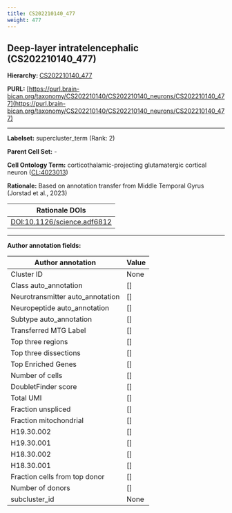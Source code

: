 ```yaml
---
title: CS202210140_477
weight: 477
---
```

## Deep-layer intratelencephalic (CS202210140_477)
<b>Hierarchy: </b>
[CS202210140_477](../CS202210140_477)

**PURL:** [https://purl.brain-bican.org/taxonomy/CS202210140/CS202210140_neurons/CS202210140_477](https://purl.brain-bican.org/taxonomy/CS202210140/CS202210140_neurons/CS202210140_477)

---


**Labelset:** supercluster_term (Rank: 2)

**Parent Cell Set:** -



**Cell Ontology Term:**  corticothalamic-projecting glutamatergic cortical neuron ([CL:4023013](https://www.ebi.ac.uk/ols/ontologies/cl/terms?obo_id=CL:4023013)) 

**Rationale:** Based on annotation transfer from Middle Temporal Gyrus (Jorstad et al., 2023)

| Rationale DOIs |
|----------------|
|[DOI:10.1126/science.adf6812](DOI:10.1126/science.adf6812)|

[MARKER GENES.]: #


---

[TRANSFERRED ANNOTATIONS.]: #


[AUTHOR ANNOTATION FIELDS.]: #


**Author annotation fields:**

| Author annotation | Value |
|-------------------|-------|
|Cluster ID|None|
|Class auto_annotation|[]|
|Neurotransmitter auto_annotation|[]|
|Neuropeptide auto_annotation|[]|
|Subtype auto_annotation|[]|
|Transferred MTG Label|[]|
|Top three regions|[]|
|Top three dissections|[]|
|Top Enriched Genes|[]|
|Number of cells|[]|
|DoubletFinder score|[]|
|Total UMI|[]|
|Fraction unspliced|[]|
|Fraction mitochondrial|[]|
|H19.30.002|[]|
|H19.30.001|[]|
|H18.30.002|[]|
|H18.30.001|[]|
|Fraction cells from top donor|[]|
|Number of donors|[]|
|subcluster_id|None|
